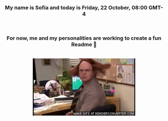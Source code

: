 


<div align="center">
<h3 >My name is Sofia and today is Friday, 22 October, 08:00 GMT-4</h3><br>
<h3 >For now, me and my personalities are working to create a fun Readme 👋
</h3><br>
<img src='img/dwight.gif' alt='working...'/>
</div>
